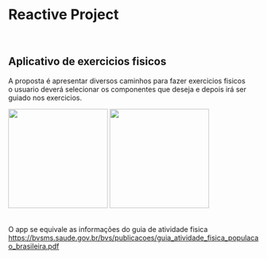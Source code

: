 # Reactive Project
<br>

## Aplicativo de exercicios fisicos 
 
 A proposta é apresentar diversos caminhos para fazer exercicios fisicos
 <br>
 o usuario deverá selecionar os componentes que deseja e depois irá ser guiado nos exercicios.

<div margin=10> 
<img src="https://user-images.githubusercontent.com/124062577/231782593-f5341171-2295-4297-8e8f-b4a21ba29378.jpeg" width="200px"/>
<img src="https://user-images.githubusercontent.com/124062577/231785228-6206d511-9973-4ebd-9b43-885fcccff56a.png" width="200px"/> 

</div>

<br>

O app se equivale as informações do guia de atividade fisica https://bvsms.saude.gov.br/bvs/publicacoes/guia_atividade_fisica_populacao_brasileira.pdf

